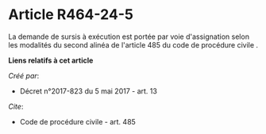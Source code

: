 # Article R464-24-5

La demande de sursis à exécution est portée par voie d'assignation selon les modalités du 
second alinéa de l'article 485 du code de procédure civile
.

**Liens relatifs à cet article**

_Créé par_:

  - Décret n°2017-823 du 5 mai 2017 - art. 13

_Cite_:

  - Code de procédure civile - art. 485
